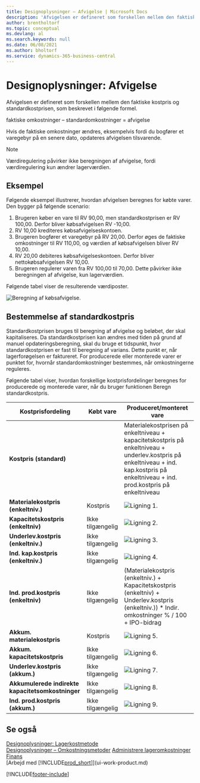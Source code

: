 ```yaml
---
title: Designoplysninger – Afvigelse | Microsoft Docs
description: 'Afvigelsen er defineret som forskellen mellem den faktiske kostpris og standardkostprisen, som beskrevet i følgende formel.'
author: brentholtorf
ms.topic: conceptual
ms.devlang: al
ms.search.keywords: null
ms.date: 06/08/2021
ms.author: bholtorf
ms.service: dynamics-365-business-central
---
```

# Designoplysninger: Afvigelse
Afvigelsen er defineret som forskellen mellem den faktiske kostpris og standardkostprisen, som beskrevet i følgende formel.  

 faktiske omkostninger – standardomkostninger = afvigelse  

 Hvis de faktiske omkostninger ændres, eksempelvis fordi du bogfører et varegebyr på en senere dato, opdateres afvigelsen tilsvarende.  

> [!NOTE]  
>  Værdiregulering påvirker ikke beregningen af afvigelse, fordi værdiregulering kun ændrer lagerværdien.  

## Eksempel  
 Følgende eksempel illustrerer, hvordan afvigelsen beregnes for købte varer. Den bygger på følgende scenario:  

1.  Brugeren køber en vare til RV 90,00, men standardkostprisen er RV 100,00. Derfor bliver købsafvigelsen RV -10,00.  
2.  RV 10,00 krediteres købsafvigelseskontoen.  
3.  Brugeren bogfører et varegebyr på RV 20,00. Derfor øges de faktiske omkostninger til RV 110,00, og værdien af købsafvigelsen bliver RV 10,00.  
4.  RV 20,00 debiteres købsafvigelseskontoen. Derfor bliver nettokøbsafvigelsen RV 10,00.  
5.  Brugeren regulerer varen fra RV 100,00 til 70,00. Dette påvirker ikke beregningen af afvigelse, kun lagerværdien.  

 Følgende tabel viser de resulterende værdiposter.  

 ![Beregning af købsafvigelse.](media/design_details_inventory_costing_11_purchase_variance.png "Beregning af købsafvigelse")  

## Bestemmelse af standardkostpris  
 Standardkostprisen bruges til beregning af afvigelse og beløbet, der skal kapitaliseres. Da standardkostprisen kan ændres med tiden på grund af manuel opdateringsberegning, skal du bruge et tidspunkt, hvor standardkostprisen er fast til beregning af varians. Dette punkt er, når lagerforøgelsen er faktureret. For producerede eller monterede varer er punktet for, hvornår standardomkostninger bestemmes, når omkostningerne reguleres.  

 Følgende tabel viser, hvordan forskellige kostprisfordelinger beregnes for producerede og monterede varer, når du bruger funktionen Beregn standardkostpris.  

|Kostprisfordeling|Købt vare|Produceret/monteret vare|  
|----------------|--------------------|------------------------------|  
|**Kostpris (standard)**||Materialekostprisen på enkeltniveau + kapacitetskostpris på enkeltniveau + underlev.kostpris på enkeltniveau + ind. kap.kostpris på enkeltniveau + ind. prod.kostpris på enkeltniveau|  
|**Materialekostpris (enkeltniv.)**|Kostpris|![Ligning 1.](media/design_details_inventory_costing_11_equation_1.png "Ligning 1")|  
|**Kapacitetskostpris (enkeltniv)**|Ikke tilgængelig|![Ligning 2.](media/design_details_inventory_costing_11_equation_2.png "Ligning 2")|  
|**Underlev.kostpris (enkeltniv.)**|Ikke tilgængelig|![Ligning 3.](media/design_details_inventory_costing_11_equation_3.png "Ligning 3")|  
|**Ind. kap.kostpris (enkeltniv.)**|Ikke tilgængelig|![Ligning 4.](media/design_details_inventory_costing_11_equation_4.png "Ligning 4")|  
|**Ind. prod.kostpris (enkeltniv)**|Ikke tilgængelig|(Materialekostpris (enkeltniv.) + Kapacitetskostpris (enkeltniv) + Underlev.kostpris (enkeltniv.)) * Indir. omkostninger % / 100 + IPO-bidrag|  
|**Akkum. materialekostpris**|Kostpris|![Ligning 5.](media/design_details_inventory_costing_11_equation_5.png "Ligning 5")|  
|**Akkum. kapacitetskostpris**|Ikke tilgængelig|![Ligning 6.](media/design_details_inventory_costing_11_equation_6.png "Ligning 6")|  
|**Underlev.kostpris (akkum.)**|Ikke tilgængelig|![Ligning 7.](media/design_details_inventory_costing_11_equation_7.png "Ligning 7")|  
|**Akkumulerede indirekte kapacitetsomkostninger**|Ikke tilgængelig|![Ligning 8.](media/design_details_inventory_costing_11_equation_8.png "Ligning 8")|  
|**Ind. prod.kostpris (akkum.)**|Ikke tilgængelig|![Ligning 9.](media/design_details_inventory_costing_11_equation_9.png "Ligning 9")|  

## Se også  
 [Designoplysninger: Lagerkostmetode](design-details-inventory-costing.md)   
 [Designoplysninger – Omkostningsmetoder](design-details-costing-methods.md) [Administrere lageromkostninger](finance-manage-inventory-costs.md)  
 [Finans](finance.md)  
 [Arbejd med [!INCLUDE[prod_short](includes/prod_short.md)]](ui-work-product.md)


[!INCLUDE[footer-include](includes/footer-banner.md)]